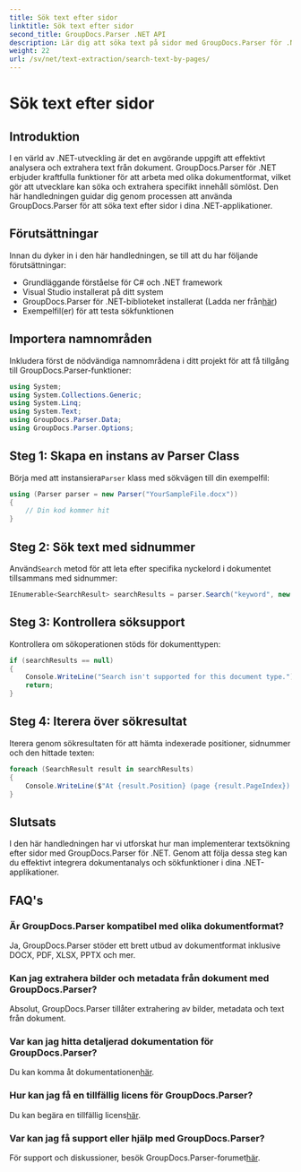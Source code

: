 ```yaml
---
title: Sök text efter sidor
linktitle: Sök text efter sidor
second_title: GroupDocs.Parser .NET API
description: Lär dig att söka text på sidor med GroupDocs.Parser för .NET. Extrahera specifikt innehåll effektivt från dokument i dina .NET-applikationer.
weight: 22
url: /sv/net/text-extraction/search-text-by-pages/
---
```


# Sök text efter sidor

## Introduktion
I en värld av .NET-utveckling är det en avgörande uppgift att effektivt analysera och extrahera text från dokument. GroupDocs.Parser för .NET erbjuder kraftfulla funktioner för att arbeta med olika dokumentformat, vilket gör att utvecklare kan söka och extrahera specifikt innehåll sömlöst. Den här handledningen guidar dig genom processen att använda GroupDocs.Parser för att söka text efter sidor i dina .NET-applikationer.
## Förutsättningar
Innan du dyker in i den här handledningen, se till att du har följande förutsättningar:
- Grundläggande förståelse för C# och .NET framework
- Visual Studio installerat på ditt system
-  GroupDocs.Parser för .NET-biblioteket installerat (Ladda ner från[här](https://releases.groupdocs.com/parser/net/))
- Exempelfil(er) för att testa sökfunktionen
## Importera namnområden
Inkludera först de nödvändiga namnområdena i ditt projekt för att få tillgång till GroupDocs.Parser-funktioner:
```csharp
using System;
using System.Collections.Generic;
using System.Linq;
using System.Text;
using GroupDocs.Parser.Data;
using GroupDocs.Parser.Options;
```
## Steg 1: Skapa en instans av Parser Class
 Börja med att instansiera`Parser` klass med sökvägen till din exempelfil:
```csharp
using (Parser parser = new Parser("YourSampleFile.docx"))
{
    // Din kod kommer hit
}
```
## Steg 2: Sök text med sidnummer
 Använd`Search` metod för att leta efter specifika nyckelord i dokumentet tillsammans med sidnummer:
```csharp
IEnumerable<SearchResult> searchResults = parser.Search("keyword", new SearchOptions(false, false, false, true));
```
## Steg 3: Kontrollera söksupport
Kontrollera om sökoperationen stöds för dokumenttypen:
```csharp
if (searchResults == null)
{
    Console.WriteLine("Search isn't supported for this document type.");
    return;
}
```
## Steg 4: Iterera över sökresultat
Iterera genom sökresultaten för att hämta indexerade positioner, sidnummer och den hittade texten:
```csharp
foreach (SearchResult result in searchResults)
{
    Console.WriteLine($"At {result.Position} (page {result.PageIndex}): {result.Text}");
}
```
## Slutsats
I den här handledningen har vi utforskat hur man implementerar textsökning efter sidor med GroupDocs.Parser för .NET. Genom att följa dessa steg kan du effektivt integrera dokumentanalys och sökfunktioner i dina .NET-applikationer.

## FAQ's
### Är GroupDocs.Parser kompatibel med olika dokumentformat?
Ja, GroupDocs.Parser stöder ett brett utbud av dokumentformat inklusive DOCX, PDF, XLSX, PPTX och mer.
### Kan jag extrahera bilder och metadata från dokument med GroupDocs.Parser?
Absolut, GroupDocs.Parser tillåter extrahering av bilder, metadata och text från dokument.
### Var kan jag hitta detaljerad dokumentation för GroupDocs.Parser?
 Du kan komma åt dokumentationen[här](https://tutorials.groupdocs.com/parser/net/).
### Hur kan jag få en tillfällig licens för GroupDocs.Parser?
 Du kan begära en tillfällig licens[här](https://purchase.groupdocs.com/temporary-license/).
### Var kan jag få support eller hjälp med GroupDocs.Parser?
 För support och diskussioner, besök GroupDocs.Parser-forumet[här](https://forum.groupdocs.com/c/parser/17).